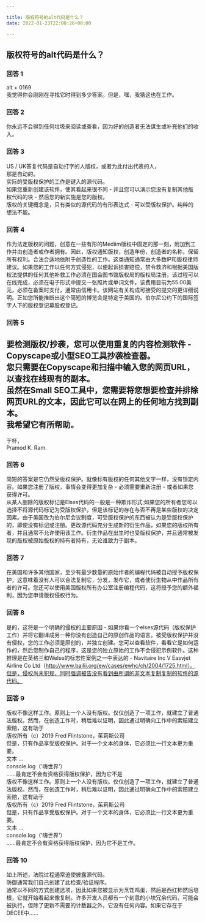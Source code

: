 ```yaml
---

title: 版权符号的alt代码是什么？
date: 2022-01-23T22:08:26+08:00

---
```





## 版权符号的alt代码是什么？  
### 回答 1
alt + 0169  
我觉得你会刚刚在寻找它时得到多少答案。但是，嘿，我猜这也在工作。  
### 回答 2
你永远不会得到任何垃圾来阅读或查看，因为好的创造者无法谋生或补充他们的收入。  
### 回答 3
US / UK答复代码是自动打字的人版权，或者为此付出代表的人，  
那是自动的。  
实际的受版权保护的工作是键入的源代码。  
如果您重新创建该软件，使其看起来很不同 - 并且您可以演示您没有复制其他版权代码的块 - 然后您的新实施是您的版权。  
版权的关键概念是，只有类似的源代码的有形表达式 - 可以受版权保护。纯粹的想法不能。  
### 回答 4
作为法定版权的问题，创意在一些有形的Mediim版权中固定的那一刻，附加到工作并由创造者或作者拥有。因此，版权通知版权，创造年份，创造者的名称，保留所有权利。合法合适地依附于创造性的工作。这类通知通常由大多数IP和版权律师建议。如果您的工作以任何方式侵犯，以便起诉损害赔偿，禁令救济和根据美国版权法提供的任何其他补救工作必须在国会图书馆版权局的版权局注册。该过程可以在线完成，必须在电子形式中提交一张照片或单词文件。该费用目前为55.00美元，必须在备案时支付，通常由信用卡。该网站有关构成可接受的提交的更详细说明。正如您所能推断出这个简短的博览会是特定于美国的。伯尔尼公约下的国际签字人下的版权登记募股权登记。  
### 回答 5
要检测版权/抄袭，您可以使用重复的内容检测软件 -  Copyscape或小型SEO工具抄袭检查器。  
您只需要在Copyscape和扫描中输入您的网页URL，以查找在线现有的副本。  
虽然在Small SEO工具中，您需要将您想要检查并排除网页URL的文本，因此它可以在网上的任何地方找到副本。  
我希望它有所帮助。  
 -   
干杯，  
Pramod K. Ram.  
### 回答 6
简短的答案是它仍然受版权保护。就像标有版权的任何其他文字一样，没有锁定内容。如果您注册了版权，事情会变得更加复杂 - 必须需要重新注册 - 或者如果您获得许可。  
从某人删除的版权标记是Elses代码的一般是一种欺诈形式;如果您的所有者您可以选择不将源代码标记为受版权保护，但是该标记的存在与否不再是某些版权的决定因素。由于美国改为伯尔尼会议制度，可受版权保护的东西被认为是受版权保护的，即使没有标记或注册。更改源代码充分生成新的衍生作品，如果您的版权所有者，并且通常不允许使用该工作。衍生作品在出生时也受版权保护，并且通常被发现的版权被原始版权的持有者持有，无论谁致力于副本。  
### 回答 7
在美国和许多其他国家，至少有最少数量的原始作者的编程代码被自动授予版权保护，这意味着没有人可以合法复制它，分发，发布它，或者使衍生物从中作品所有者的许可。您还可以使用美国版权所有办公室注册编程代码，这将授予您的额外福利，因为您申请版权侵权行为。  
### 回答 8
是的，这将是一个明确的侵权的主要原因 - 如果你看一个elses源代码（版权保护工作）并将它翻译成另一种你没有创造自己的原创作品的语言。被受版权保护并没有侵权，您的工作必须是原创的，并独立创建。您可以查看软件，看看它是如何运作的，然后您制作自己的程序，这是您的独立原始的工作不会侵犯示例软件。这种推理是在英格兰和Welse的标志性案例之一中表达的 -  Navitaire Inc V Easvjet Airline Co Ltd（http://www.bailii.org/ew/cases/ewhc/ch/2004/1725.html）。但是，侵权尚未犯规，同时强调被告没有看到由所谓的非文本复制复制的软件的源代码。  
### 回答 9
版权不像这样工作。原则上一个人没有版权。仅仅创造了一项工作，就建立了普通法版权。然而，在创造工作时，稍后难以证明，因此通过明确向工作中的索赔建立索赔，这有助于  
版权所有（c）2019 Fred Flintstone，茱莉斯公司  
但是，只有作品享受版权保护。对于一个文本的身体，它必须比一行文本更为重要。  
文本 …  
console.log（'嗨世界'）  
......最肯定不会有资格获得版权保护，因为它不是  
版权不像这样工作。原则上一个人没有版权。仅仅创造了一项工作，就建立了普通法版权。然而，在创造工作时，稍后难以证明，因此通过明确向工作中的索赔建立索赔，这有助于  
版权所有（c）2019 Fred Flintstone，茱莉斯公司  
但是，只有作品享受版权保护。对于一个文本的身体，它必须比一行文本更为重要。  
文本 …  
console.log（'嗨世界'）  
......最肯定不会有资格获得版权保护，因为它不是工作。  
### 回答 10
如上所述，法院过程通常迫使披露源代码。  
防御通常我们自己创建了此检查/验证程序。  
通常以不同的方式创建选项，因此如果您被显示为烹饪鸡蛋，然后是西红柿然后培根，它就开始看起来像复制。许多开发人员都有一个刻意的小块冗余代码，可能会被执行，但除了更新不需要的计数器之外，它没有任何内容。如果它存在于DECEE中......  
